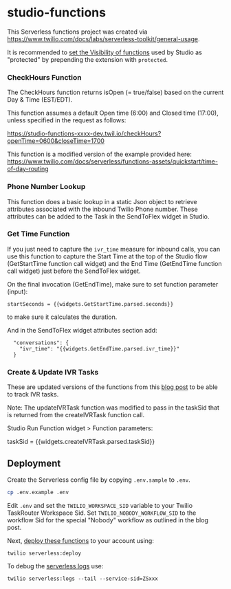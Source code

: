 # studio-functions

This Serverless functions project was created via https://www.twilio.com/docs/labs/serverless-toolkit/general-usage.

It is recommended to [set the Visibility of functions](https://www.twilio.com/docs/serverless/functions-assets/visibility) used by Studio as "protected" by prepending the extension with `protected`.

### CheckHours Function
The CheckHours function returns isOpen (= true/false) based on the current Day & Time (EST/EDT).

This function assumes a default Open time (6:00) and Closed time (17:00), unless specified in the request as follows:

https://studio-functions-xxxx-dev.twil.io/checkHours?openTime=0600&closeTime=1700

This function is a modified version of the example provided here:
https://www.twilio.com/docs/serverless/functions-assets/quickstart/time-of-day-routing

### Phone Number Lookup
This function does a basic lookup in a static Json object to retrieve attributes associated with the inbound Twilio Phone number. These attributes can be added to the Task in the SendToFlex widget in Studio.

### Get Time Function ###

If you just need to capture the `ivr_time` measure for inbound calls, you can use this function to capture the Start Time at the top of the Studio flow (GetStartTime function call widget) and the End Time (GetEndTime function call widget) just before the SendToFlex widget.

On the final invocation (GetEndTime), make sure to set function parameter (input):

`startSeconds = {{widgets.GetStartTime.parsed.seconds}}`

to make sure it calculates the duration.

And in the SendToFlex widget attributes section add:
```
  "conversations": {
    "ivr_time": "{{widgets.GetEndTime.parsed.ivr_time}}"
  }
```

### Create & Update IVR Tasks

These are updated versions of the functions from this [blog post](https://www.twilio.com/blog/ivr-with-flex-insights) to be able to track IVR tasks.

Note: The updateIVRTask function was modified to pass in the taskSid that is returned from the createIVRTask function call.

Studio Run Function widget > Function parameters:

taskSid = {{widgets.createIVRTask.parsed.taskSid}}

## Deployment

Create the Serverless config file by copying `.env.sample` to `.env`.

```bash
cp .env.example .env
```
Edit `.env` and set the `TWILIO_WORKSPACE_SID` variable to your Twilio TaskRouter Workspace Sid. Set `TWILIO_NOBODY_WORKFLOW_SID` to the workflow Sid for the special "Nobody" workflow as outlined in the blog post.

Next, [deploy these functions](https://www.twilio.com/docs/labs/serverless-toolkit/general-usage#deploy-a-project) to your account using:
```
twilio serverless:deploy
```

To debug the [serverless logs](https://www.twilio.com/docs/serverless/api/resource/logs#serverless-toolkit-usage) use:
```
twilio serverless:logs --tail --service-sid=ZSxxx
```